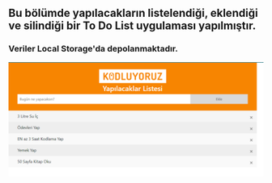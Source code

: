 ## Bu bölümde yapılacakların listelendiği, eklendiği ve silindiği bir To Do List uygulaması yapılmıştır.
### Veriler Local Storage'da depolanmaktadır.
![img](/img/1.png)